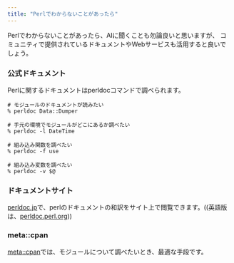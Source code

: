 ```yaml
---
title: "Perlでわからないことがあったら"
---
```


Perlでわからないことがあったら、AIに聞くことも勿論良いと思いますが、
コミュニティで提供されているドキュメントやWebサービスも活用すると良いでしょう。

### 公式ドキュメント

Perlに関するドキュメントはperldocコマンドで調べられます。

```shell
# モジュールのドキュメントが読みたい
% perldoc Data::Dumper

# 手元の環境でモジュールがどこにあるか調べたい
% perldoc -l DateTime

# 組み込み関数を調べたい
% perldoc -f use

# 組み込み変数を調べたい
% perldoc -v $@
```

### ドキュメントサイト

[perldoc.jp](https://perldoc.jp)で、perlのドキュメントの和訳をサイト上で閲覧できます。((英語版は、[perldoc.perl.org](https://perldoc.perl.org)))

### meta::cpan

[meta::cpan](https://metacpan.org/)では、モジュールについて調べたいとき、最適な手段です。

